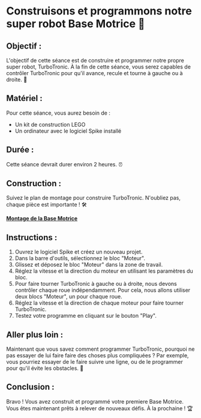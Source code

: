 # Construisons et programmons notre super robot Base Motrice 🤖

## Objectif :

L'objectif de cette séance est de construire et programmer notre propre super robot, TurboTronic. À la fin de cette séance, vous serez capables de contrôler TurboTronic pour qu'il avance, recule et tourne à gauche ou à droite. 🎯

## Matériel :

Pour cette séance, vous aurez besoin de :

- Un kit de construction LEGO
- Un ordinateur avec le logiciel Spike installé

## Durée :

Cette séance devrait durer environ 2 heures. ⏰

## Construction :

Suivez le plan de montage pour construire TurboTronic. N'oubliez pas, chaque pièce est importante ! 🛠️

<a href="https://assets.education.lego.com/v3/assets/blt293eea581807678a/blt06873e1b438a0d7e/5ec8e66f033ad5045f4c79a6/driving-base-bi-pdf-book1of1.pdf?locale=fr-fr" target="_blank"> **Montage de la Base Motrice** </a>

## Instructions :

1. Ouvrez le logiciel Spike et créez un nouveau projet.
2. Dans la barre d'outils, sélectionnez le bloc "Moteur".
3. Glissez et déposez le bloc "Moteur" dans la zone de travail.
4. Réglez la vitesse et la direction du moteur en utilisant les paramètres du bloc.
5. Pour faire tourner TurboTronic à gauche ou à droite, nous devons contrôler chaque roue indépendamment. Pour cela, nous allons utiliser deux blocs "Moteur", un pour chaque roue.
6. Réglez la vitesse et la direction de chaque moteur pour faire tourner TurboTronic.
7. Testez votre programme en cliquant sur le bouton "Play".

## Aller plus loin :

Maintenant que vous savez comment programmer TurboTronic, pourquoi ne pas essayer de lui faire faire des choses plus compliquées ? Par exemple, vous pourriez essayer de le faire suivre une ligne, ou de le programmer pour qu'il évite les obstacles. 🚀
## Conclusion :

Bravo ! Vous avez construit et programmé votre premiere Base Motrice. Vous êtes maintenant prêts à relever de nouveaux défis. À la prochaine ! 🏆
